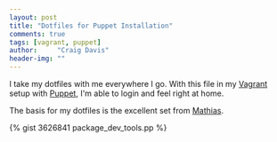 ```yaml
---
layout: post
title: "Dotfiles for Puppet Installation"
comments: true
tags: [vagrant, puppet]
author:     "Craig Davis"
header-img: ""
---
```


I take my dotfiles with me everywhere I go. With this file in my [Vagrant][vagrant]
setup with [Puppet][puppet], I'm able to login and feel right at home.

The basis for my dotfiles is the excellent set from [Mathias][mb].

{% gist 3626841 package_dev_tools.pp %}

[vagrant]: http://vagrantup.com/
[puppet]: http://vagrantup.com/v1/docs/provisioners/puppet.html
[mb]: https://github.com/mathiasbynens/dotfiles
